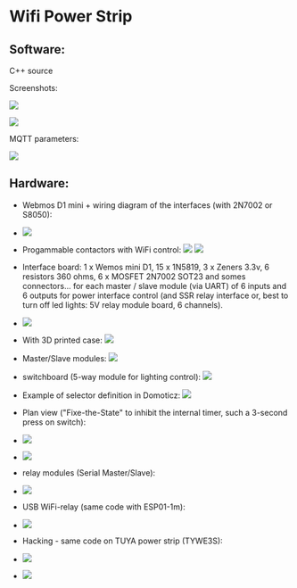 Wifi Power Strip
================


Software:
---------

C++ source

Screenshots:

![](doc/images/screenshot.png)

![](doc/images/about.png)

MQTT parameters:

![](doc/images/MQTT-Screenshot.png)

Hardware:
---------

* Webmos D1 mini + wiring diagram of the interfaces (with 2N7002 or S8050):
* ![](doc/images/schema.png)
* Progammable contactors with WiFi control: ![](doc/images/programmableContactor.jpg) ![](doc/images/contactor-relay.png)
* Interface board: 1 x Wemos mini D1, 15 x 1N5819, 3 x Zeners 3.3v, 6 resistors 360 ohms, 6 x MOSFET 2N7002 SOT23 and somes connectors... for each master / slave module (via UART) of 6 inputs and 6 outputs for power interface control (and SSR relay interface or, best to turn off led lights: 5V relay module board, 6 channels).
* ![](doc/images/contactor-MS.jpg)
* With 3D printed case: ![](doc/images/programmableContactorWith3DCase.jpg)
* Master/Slave modules: ![](doc/images/master-slave.jpg)
* switchboard (5-way module for lighting control): ![](doc/images/switchboard.jpg)
* Example of selector definition in Domoticz: ![](doc/images/domoticz-selector.png)
* Plan view ("Fixe-the-State" to inhibit the internal timer, such a 3-second press on switch):
* ![](doc/images/domoticz-selector-view.png)
* ![](doc/images/3d-print.jpg)

* relay modules (Serial Master/Slave):
* ![](doc/images/contact-box.png)

* USB WiFi-relay (same code with ESP01-1m):
* ![](doc/images/USB_WiFi-relay.jpg)

* Hacking - same code on TUYA power strip (TYWE3S):
* ![](doc/images/tuya1.jpg)
* ![](doc/images/tuya2.jpg)
